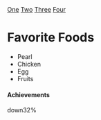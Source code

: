 <!Doctype html>
<html>
  <head>
    
  </head>
  <body>
  <a href="#">One</a> <a href="#"></a> <a href="#">Two</a> <a href="#">Three</a> <a href="#">Four</a>
 <h1>Favorite Foods</h1>
   <div>
    <ul>
    <li>Pearl</li>
    <li>Chicken</li>
    <li>Egg</li>
    <li>Fruits</li>
    </ul>
   </div>
  <div>
    <h4>Achievements</h4>
	  <label for="file"> down</label
	  <progress id="file" value="32" max="100">32%</progress>
    


			
  
  </body>
  </html>
